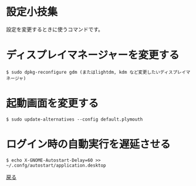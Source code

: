 # 設定小技集

設定を変更するときに使うコマンドです。

# ディスプレイマネージャーを変更する

    $ sudo dpkg-reconfigure gdm (またはlightdm, kdm など変更したいディスプレイマネージャ)

# 起動画面を変更する

    $ sudo update-alternatives --config default.plymouth

# ログイン時の自動実行を遅延させる

    $ echo X-GNOME-Autostart-Delay=60 >> ~/.confg/autostart/application.desktop


[戻る](../readme.md)
